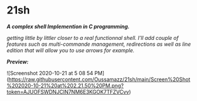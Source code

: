 # 21sh
***A complex shell Implemention in C programming.***

*getting little by littler closer to a real functionnal shell. I’ll add couple of features such as multi-commande management, redirections as well as line edition that will allow you to use arrows for example.*

**_Preview:_**

![Screenshot 2020-10-21 at 5 08 54 PM] (https://raw.githubusercontent.com/Oussamazz/21sh/main/Screen%20Shot%202020-10-21%20at%202.21.50%20PM.png?token=AJUOFSWDNJCIN7NM6E3KGOK7TFZVCvv)

